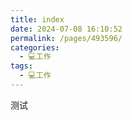 ```yaml
---
title: index
date: 2024-07-08 16:10:52
permalink: /pages/493596/
categories:
  - 💻工作
tags:
  - 💻工作
---
```


测试
